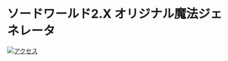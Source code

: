 # ソードワールド2.X オリジナル魔法ジェネレータ

[![アクセス](./ogp.gif)](https://shunshun94.github.io/shared/other/io/github/shunshun94/trpg/sw2/magics/magics.html) 
